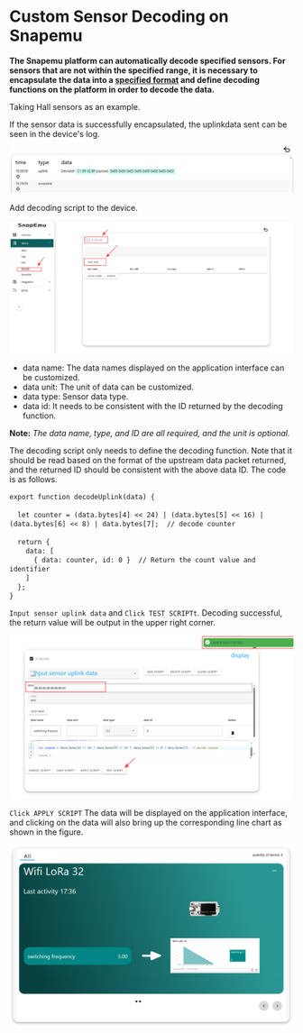 # Custom Sensor Decoding on Snapemu

**The Snapemu platform can automatically decode specified sensors. For sensors that are not within the specified range, it is necessary to encapsulate the data into a [specified format](https://docs.heltec.cn/general/data_format_document.html) and define decoding functions on the platform in order to decode the data.**

Taking Hall sensors as an example.

If the sensor data is successfully encapsulated, the uplinkdata sent can be seen in the device's log.

![](./img/define_sensor_decoding_function_on_snapemu/1.png)

Add decoding script to the device.

![](./img/define_sensor_decoding_function_on_snapemu/2.png)

- data name: The data names displayed on the application interface can be customized.
- data unit: The unit of data can be customized.
- data type: Sensor data type.
- data id: It needs to be consistent with the ID returned by the decoding function.

**Note:** *The data name, type, and ID are all required, and the unit is optional.*

The decoding script only needs to define the decoding function. Note that it should be read based on the format of the upstream data packet returned, and the returned ID should be consistent with the above data ID. The code is as follows.

```
export function decodeUplink(data) {
  
  let counter = (data.bytes[4] << 24) | (data.bytes[5] << 16) | (data.bytes[6] << 8) | data.bytes[7];  // decode counter

  return {
    data: [
      { data: counter, id: 0 }  // Return the count value and identifier
    ]
  };
}
```

`Input sensor uplink data` and `Click TEST SCRIPTt`. Decoding successful, the return value will be output in the upper right corner.

![](./img/define_sensor_decoding_function_on_snapemu/3.png)

`Click APPLY SCRIPT` The data will be displayed on the application interface, and clicking on the data will also bring up the corresponding line chart as shown in the figure.

![](./img/define_sensor_decoding_function_on_snapemu/4.png)